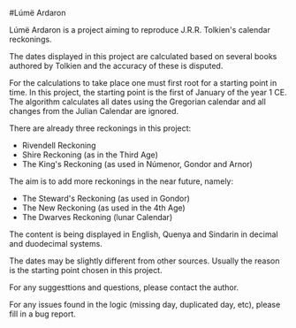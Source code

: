 #Lúmë Ardaron

Lúmë Ardaron is a project aiming to reproduce J.R.R. Tolkien's calendar reckonings.

The dates displayed in this project are calculated based on several books authored by Tolkien and the accuracy of these is disputed.

For the calculations to take place one must first root for a starting point in time. In this project, the starting point is the first of January of the year 1 CE. The algorithm calculates all dates using the Gregorian calendar and all changes from the Julian Calendar are ignored.

There are already three reckonings in this project:

* Rivendell Reckoning
* Shire Reckoning (as in the Third Age)
* The King's Reckoning (as used in Númenor, Gondor and Arnor)

The aim is to add more reckonings in the near future, namely:

* The Steward's Reckoning (as used in Gondor)
* The New Reckoning (as used in the 4th Age)
* The Dwarves Reckoning (lunar Calendar)

The content is being displayed in English, Quenya and Sindarin in decimal and duodecimal systems.

The dates may be slightly different from other sources. Usually the reason is the starting point chosen in this project.

For any suggesttions and questions, please contact the author.

For any issues found in the logic (missing day, duplicated day, etc), please fill in a bug report.